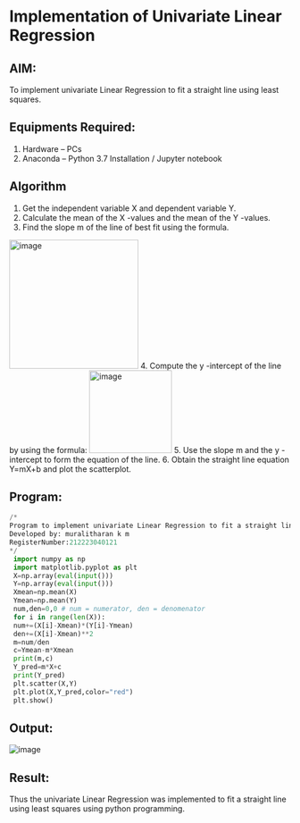 # Implementation of Univariate Linear Regression
## AIM:
To implement univariate Linear Regression to fit a straight line using least squares.

## Equipments Required:
1. Hardware – PCs
2. Anaconda – Python 3.7 Installation / Jupyter notebook

## Algorithm
1. Get the independent variable X and dependent variable Y.
2. Calculate the mean of the X -values and the mean of the Y -values.
3. Find the slope m of the line of best fit using the formula. 
<img width="231" alt="image" src="https://user-images.githubusercontent.com/93026020/192078527-b3b5ee3e-992f-46c4-865b-3b7ce4ac54ad.png">
4. Compute the y -intercept of the line by using the formula:
<img width="148" alt="image" src="https://user-images.githubusercontent.com/93026020/192078545-79d70b90-7e9d-4b85-9f8b-9d7548a4c5a4.png">
5. Use the slope m and the y -intercept to form the equation of the line.
6. Obtain the straight line equation Y=mX+b and plot the scatterplot.

## Program:
```py
/*
Program to implement univariate Linear Regression to fit a straight line using least squares.
Developed by: muralitharan k m
RegisterNumber:212223040121  
*/
 import numpy as np
 import matplotlib.pyplot as plt
 X=np.array(eval(input()))
 Y=np.array(eval(input()))
 Xmean=np.mean(X)
 Ymean=np.mean(Y)
 num,den=0,0 # num = numerator, den = denomenator
 for i in range(len(X)):
 num+=(X[i]-Xmean)*(Y[i]-Ymean)
 den+=(X[i]-Xmean)**2
 m=num/den
 c=Ymean-m*Xmean
 print(m,c)
 Y_pred=m*X+c
 print(Y_pred)
 plt.scatter(X,Y)
 plt.plot(X,Y_pred,color="red")
 plt.show()
```

## Output:
![image](https://github.com/user-attachments/assets/866e4e32-e526-4270-a3b9-0422571d5bf0)



## Result:
Thus the univariate Linear Regression was implemented to fit a straight line using least squares using python programming.
